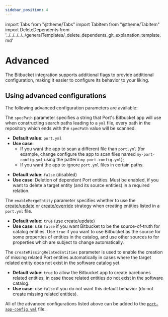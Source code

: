 ```yaml
---
sidebar_position: 4
---
```


import Tabs from "@theme/Tabs"
import TabItem from "@theme/TabItem"
import DeleteDependents from '../../../../../generalTemplates/\_delete_dependents_git_explanation_template.md'

# Advanced

The Bitbucket integration supports additional flags to provide additional configuration, making it easier to configure its behavior to your liking.

## Using advanced configurations

The following advanced configuration parameters are available:

<Tabs groupId="config" queryString="parameter">

<TabItem label="Spec path" value="specPath">

The `specPath` parameter specifies a string that Port's Bitbucket app will use when constructing search paths leading to a `yml` file, every path in the repository which ends with the `specPath` value will be scanned.

- **Default value**: `port.yml`
- **Use case**:
  - If you want the app to scan a different file than `port.yml` (for example, change configure the app to scan files named `my-port-config.yml` using the pattern `my-port-config.yml`);
  - If you want the app to ignore `port.yml` files in certain paths.

</TabItem>

<TabItem label="Delete dependent entities" value="deleteDependent">

<DeleteDependents/>

- **Default value**: `false` (disabled)
- **Use case**: Deletion of dependent Port entities. Must be enabled, if you want to delete a target entity (and its source entities) in a required relation.

</TabItem>

<TabItem label="Enable merge entity" value="enableMergeEntity">

The `enableMergeEntity` parameter specifies whether to use the [create/update](/build-your-software-catalog/custom-integration/api?operation=create-update#usage) or [create/override](/build-your-software-catalog/custom-integration/api?operation=create-override#usage) strategy when creating entities listed in a `port.yml` file.

- **Default value**: `true` (use create/update)
- **Use case**: use `false` if you want Bitbucket to be the source-of-truth for catalog entities. Use `true` if you want to use Bitbucket as the source for some properties of entities in the catalog, and use other sources to for properties which are subject to change automatically.

</TabItem>

<TabItem value="createMissingRelatedEntities" label="Create missing related entities">

The `createMissingRelatedEntities` parameter is used to enable the creation of missing related Port entities automatically in cases where the target related entity does not exist in the software catalog yet.

- **Default value**: `true` to allow the Bitbucket app to create barebones related entities, in case those related entities do not exist in the software catalog.
- **Use case**: use `false` if you do not want this default behavior (do not create missing related entities).

</TabItem>


</Tabs>

All of the advanced configurations listed above can be added to the [`port-app-config.yml`](./bitbucket-app.md#port-app-configyml-file) file.
